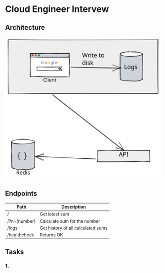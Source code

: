 # Cloud Engineer Intervew

## Architecture

![Architecture Diagram](/images/architecture.svg)

## Endpoints

| Path | Description |
| ---- | ----------- |
| /    | Get latest sum | 
| /?n={number} | Calculate sum for the number |
| /logs | Get history of all calculated sums |
| /healthcheck | Returns OK |

## Tasks

### 1. 
